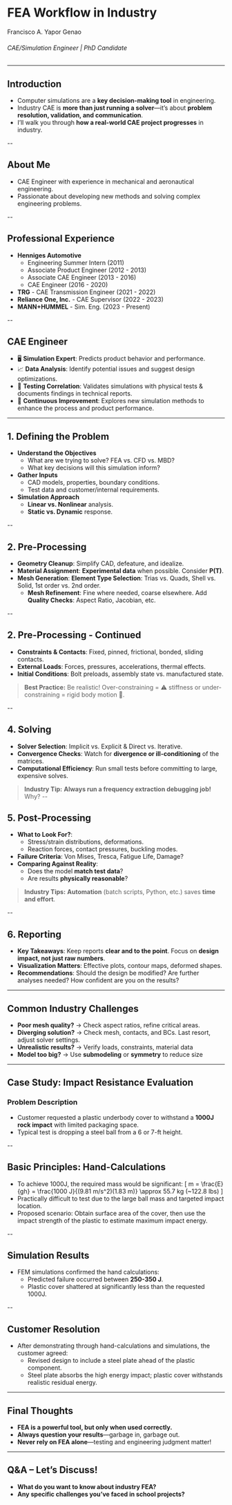 # FEA Workflow in Industry
Francisco A. Yapor Genao
###### CAE/Simulation Engineer | PhD Candidate
---

## Introduction
- Computer simulations are a **key decision-making tool** in engineering.
- Industry CAE is **more than just running a solver**—it’s about **problem resolution, validation, and communication**.  
- I’ll walk you through **how a real-world CAE project progresses** in industry. 

--
## About Me
- CAE Engineer with experience in mechanical and aeronautical engineering.
- Passionate about developing new methods and solving complex engineering problems.

--
## Professional Experience
- **Henniges Automotive**
  - Engineering Summer Intern (2011)
  - Associate Product Engineer (2012 - 2013)
  - Associate CAE Engineer (2013 - 2016)
  - CAE Engineer (2016 - 2020)
- **TRG** - CAE Transmission Engineer (2021 - 2022)
- **Reliance One, Inc.** - CAE Supervisor (2022 - 2023)
- **MANN+HUMMEL** - Sim. Eng. (2023 - Present)

--
## CAE Engineer
- 🖥️ **Simulation Expert**: Predicts product behavior and performance.
- 📈 **Data Analysis**: Identify potential issues and suggest design optimizations.
- 🧪 **Testing Correlation**: Validates simulations with physical tests & documents findings in technical reports.
- 🚀 **Continuous Improvement**: Explores new simulation methods to enhance the process and product performance.

---
## 1. Defining the Problem
- **Understand the Objectives**
  - What are we trying to solve? FEA vs. CFD vs. MBD?
  - What key decisions will this simulation inform? 
- **Gather Inputs**  
  - CAD models, properties, boundary conditions.
  - Test data and customer/internal requirements.
- **Simulation Approach**
  - **Linear vs. Nonlinear** analysis.
  - **Static vs. Dynamic** response.

--
## 2. Pre-Processing
- **Geometry Cleanup**: Simplify CAD, defeature, and idealize.
- **Material Assignment**: **Experimental data** when possible. Consider **P(T)**.
- **Mesh Generation**: **Element Type Selection**: Trias vs. Quads, Shell vs. Solid, 1st order vs. 2nd order.
  - **Mesh Refinement**: Fine where needed, coarse elsewhere. Add **Quality Checks**: Aspect Ratio, Jacobian, etc. 

--
## 2. Pre-Processing - Continued
- **Constraints & Contacts**: Fixed, pinned, frictional, bonded, sliding contacts.
- **External Loads**: Forces, pressures, accelerations, thermal effects.
- **Initial Conditions**: Bolt preloads, assembly state vs. manufactured state.
> **Best Practice:** Be realistic! Over-constraining = ⚠️ stiffness or under-constraining = rigid body motion 🚀.

--
## 4. Solving
- **Solver Selection**: Implicit vs. Explicit & Direct vs. Iterative.
- **Convergence Checks**: Watch for **divergence or ill-conditioning** of the matrices.
- **Computational Efficiency**: Run small tests before committing to large, expensive solves. 
> **Industry Tip:** **Always run a frequency extraction debugging job!** Why?
--

## 5. Post-Processing
- **What to Look For?**:
  - Stress/strain distributions, deformations.
  - Reaction forces, contact pressures, buckling modes.
- **Failure Criteria**: Von Mises, Tresca, Fatigue Life, Damage?
- **Comparing Against Reality**:
  - Does the model **match test data**?
  - Are results **physically reasonable**?  
> **Industry Tips:** **Automation** (batch scripts, Python, etc.) saves **time and effort**. 

--
## 6. Reporting 
- **Key Takeaways**: Keep reports **clear and to the point**. Focus on **design impact, not just raw numbers**.
- **Visualization Matters**: Effective plots, contour maps, deformed shapes.
- **Recommendations**: Should the design be modified? Are further analyses needed? How confident are you on the results?

---
## Common Industry Challenges
- **Poor mesh quality?** → Check aspect ratios, refine critical areas.
- **Diverging solution?** → Check mesh, contacts, and BCs. Last resort, adjust solver settings.
- **Unrealistic results?** → Verify loads, constraints, material data
- **Model too big?** → Use **submodeling** or **symmetry** to reduce size  

---
## Case Study: Impact Resistance Evaluation
### Problem Description
- Customer requested a plastic underbody cover to withstand a **1000J rock impact** with limited packaging space.
- Typical test is dropping a steel ball from a 6 or 7-ft height.

--
## Basic Principles: Hand-Calculations
- To achieve 1000J, the required mass would be significant: \[ m = \frac{E}{gh} = \frac{1000 J}{(9.81 m/s^2)(1.83 m)} \approx 55.7 kg (~122.8 lbs) \]
- Practically difficult to test due to the large ball mass and targeted impact location.
- Proposed scenario: Obtain surface area of the cover, then use the impact strength of the plastic to estimate maximum impact energy.

--
## Simulation Results
- FEM simulations confirmed the hand calculations:
  - Predicted failure occurred between **250-350 J**.
  - Plastic cover shattered at significantly less than the requested 1000J.

--
## Customer Resolution
- After demonstrating through hand-calculations and simulations, the customer agreed:
  - Revised design to include a steel plate ahead of the plastic component.
  - Steel plate absorbs the high energy impact; plastic cover withstands realistic residual energy.

---
## Final Thoughts
- **FEA is a powerful tool, but only when used correctly.**
- **Always question your results**—garbage in, garbage out.
- **Never rely on FEA alone**—testing and engineering judgment matter!

---
## Q&A – Let’s Discuss!
- **What do you want to know about industry FEA?**  
- **Any specific challenges you’ve faced in school projects?**  
